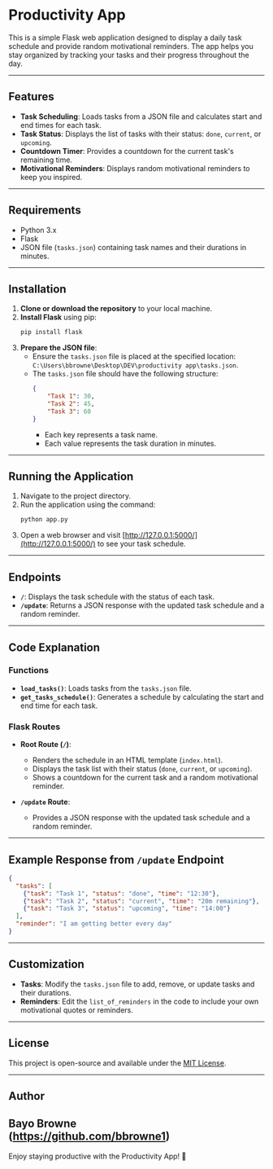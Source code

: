 # Productivity App

This is a simple Flask web application designed to display a daily task schedule and provide random motivational reminders. The app helps you stay organized by tracking your tasks and their progress throughout the day.

---

## Features

- **Task Scheduling**: Loads tasks from a JSON file and calculates start and end times for each task.
- **Task Status**: Displays the list of tasks with their status: `done`, `current`, or `upcoming`.
- **Countdown Timer**: Provides a countdown for the current task's remaining time.
- **Motivational Reminders**: Displays random motivational reminders to keep you inspired.

---

## Requirements

- Python 3.x
- Flask
- JSON file (`tasks.json`) containing task names and their durations in minutes.

---

## Installation

1. **Clone or download the repository** to your local machine.
2. **Install Flask** using pip:
   ```bash
   pip install flask
   ```
3. **Prepare the JSON file**:
   - Ensure the `tasks.json` file is placed at the specified location:  
     `C:\Users\bbrowne\Desktop\DEV\productivity app\tasks.json`.
   - The `tasks.json` file should have the following structure:
     ```json
     {
         "Task 1": 30,
         "Task 2": 45,
         "Task 3": 60
     }
     ```
     - Each key represents a task name.
     - Each value represents the task duration in minutes.

---

## Running the Application

1. Navigate to the project directory.
2. Run the application using the command:
   ```bash
   python app.py
   ```
3. Open a web browser and visit [http://127.0.0.1:5000/](http://127.0.0.1:5000/) to see your task schedule.

---

## Endpoints

- **`/`**: Displays the task schedule with the status of each task.
- **`/update`**: Returns a JSON response with the updated task schedule and a random reminder.

---

## Code Explanation

### Functions

- **`load_tasks()`**: Loads tasks from the `tasks.json` file.
- **`get_tasks_schedule()`**: Generates a schedule by calculating the start and end time for each task.

### Flask Routes

- **Root Route (`/`)**:
  - Renders the schedule in an HTML template (`index.html`).
  - Displays the task list with their status (`done`, `current`, or `upcoming`).
  - Shows a countdown for the current task and a random motivational reminder.

- **`/update` Route**:
  - Provides a JSON response with the updated task schedule and a random reminder.

---

## Example Response from `/update` Endpoint

```json
{
  "tasks": [
    {"task": "Task 1", "status": "done", "time": "12:30"},
    {"task": "Task 2", "status": "current", "time": "20m remaining"},
    {"task": "Task 3", "status": "upcoming", "time": "14:00"}
  ],
  "reminder": "I am getting better every day"
}
```

---

## Customization

- **Tasks**: Modify the `tasks.json` file to add, remove, or update tasks and their durations.
- **Reminders**: Edit the `list_of_reminders` in the code to include your own motivational quotes or reminders.

---

## License

This project is open-source and available under the [MIT License](LICENSE).

---

## Author

Bayo Browne  
(https://github.com/bbrowne1)
---

Enjoy staying productive with the Productivity App! 🚀

